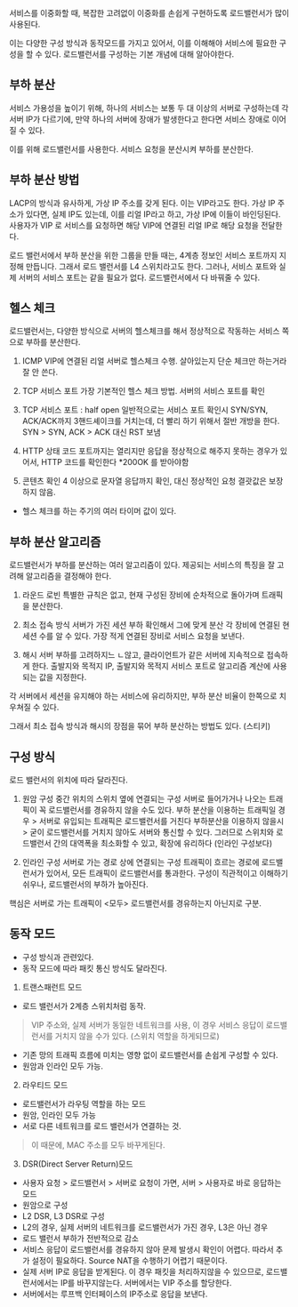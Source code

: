 서비스를 이중화할 때, 복잡한 고려없이 이중화를 손쉽게 구현하도록 로드밸런서가 많이 사용된다.

이는 다양한 구성 방식과 동작모드를 가지고 있어서, 이를 이해해야 서비스에 필요한 구성을 할 수 있다.
로드밸런서를 구성하는 기본 개념에 대해 알아야한다.

## 부하 분산
서비스 가용성을 높이기 위해, 하나의 서비스는 보통 두 대 이상의 서버로 구성하는데 
각 서버 IP가 다르기에, 만약 하나의 서버에 장애가 발생한다고 한다면 서비스 장애로 이어질 수 있다.

이를 위해 로드밸런서를 사용한다. 서비스 요청을 분산시켜 부하를 분산한다. 

## 부하 분산 방법
LACP의 방식과 유사하게, 가상 IP 주소를 갖게 된다. 이는 VIP라고도 한다.
가상 IP 주소가 있다면, 실제 IP도 있는데, 이를 리얼 IP라고 하고, 가상 IP에 이들이 바인딩된다. 
사용자가 VIP 로 서비스를 요청하면 해당 VIP에 연결된 리얼 IP로 해당 요청을 전달한다. 

로드 밸런서에서 부하 분산을 위한 그룹을 만들 때는, 4계층 정보인 서비스 포트까지 지정해 만듭니다. 
그래서 로드 밸런서를 L4 스위치라고도 한다. 
그러나, 서비스 포트와 실제 서버의 서비스 포트는 같을 필요가 없다. 로드밸런서에서 다 바꿔줄 수 있다.

## 헬스 체크
로드밸런서는, 다양한 방식으로 서버의 헬스체크를 해서 정상적으로 작동하는 서비스 쪽으로 부하를 분산한다. 

1) ICMP
VIP에 연결된 리얼 서버로 헬스체크 수행. 살아있는지 단순 체크만 하는거라 잘 안 쓴다.

2) TCP 서비스 포트
가장 기본적인 헬스 체크 방법. 서버의 서비스 포트를 확인

3) TCP 서비스 포트 : half open
일반적으로는 서비스 포트 확인시 SYN/SYN, ACK/ACK까지 3핸드셰이크를 거치는데, 
더 빨리 하기 위해서 절반 개방을 한다. 
SYN > SYN, ACK > ACK 대신 RST 보냄

4) HTTP 상태 코드
포트까지는 열리지만 응답을 정상적으로 해주지 못하는 경우가 있어서, HTTP 코드를 확인한다 *200OK 를 받아야함

5) 콘텐츠 확인 
4 이상으로 문자열 응답까지 확인, 대신 정상적인 요청 결괏값은 보장하지 않음.

- 헬스 체크를 하는 주기의 여러 타이머 값이 있다.


## 부하 분산 알고리즘
로드밸런서가 부하를 분산하는 여러 알고리즘이 있다.
제공되는 서비스의 특징을 잘 고려해 알고리즘을 결정해야 한다.

1) 라운드 로빈
특별한 규칙은 없고, 
현재 구성된 장비에 순차적으로 돌아가며 트래픽을 분산한다.

2) 최소 접속 방식
서버가 가진 세션 부하 확인해서 그에 맞게 분산
각 장비에 연결된 현 세션 수를 알 수 있다. 
가장 적게 연결된 장비로 서비스 요청을 보낸다.

3) 해시
서버 부하를 고려하지느 ㄴ않고,
클라이언트가 같은 서버에 지속적으로 접속하게 한다. 
출발지와 목적지 IP, 출발지와 목적지 서비스 포트로 알고리즘 계산에 사용되는 값을 지정한다.

각 서버에서 세션을 유지해야 하는 서비스에 유리하지만, 부하 분산 비율이 한쪽으로 치우쳐질 수 있다.

그래서 최소 접속 방식과 해시의 장점을 묶어 부하 분산하는 방법도 있다. (스티키)

## 구성 방식

로드 밸런서의 위치에 따라 달라진다.

1) 원암 구성
중간 위치의 스위치 옆에 연결되는 구성
서버로 들어가거나 나오는 트래픽이 꼭 로드밸런서를 경유하지 않을 수도 있다. 
부하 분산을 이용하는 트래픽일 경우 > 서버로 유입되는 트래픽은 로드밸런서를 거친다
부하분산을 이용하지 않을시 > 굳이 로드밸런서를 거치지 않아도 서버와 통신할 수 있다. 
그러므로 스위치와 로드밸런서 간의 대역폭을 최소화할 수 있고, 확장에 유리하다 (인라인 구성보다)


2) 인라인 구성
서버로 가는 경로 상에 연결되는 구성
트래픽이 흐르는 경로에 로드밸런서가 있어서, 모든 트래픽이 로드밸런서를 통과한다. 
구성이 직관적이고 이해하기 쉬우나, 로드밸런서의 부하가 높아진다.


핵심은 서버로 가는 트래픽이 <모두> 로드밸런서를 경유하는지 아닌지로 구분.

## 동작 모드
- 구성 방식과 관련있다.
- 동작 모드에 따라 패킷 통신 방식도 달라진다.

1) 트랜스패런트 모드
- 로드 밸런서가 2계층 스위치처럼 동작.
> VIP 주소와, 실제 서버가 동일한 네트워크를 사용, 이 경우 서비스 응답이 로드밸런서를 거치지 않을 수가 있다. (스위치 역할을 하게되므로)
- 기존 망의 트래픽 흐름에 미치는 영향 없이 로드밸런서를 손쉽게 구성할 수 있다.
- 원암과 인라인 모두 가능. 

2) 라우티드 모드
- 로드밸런서가 라우팅 역할을 하는 모드
- 원암, 인라인 모두 가능
- 서로 다른 네트워크를 로드 밸런서가 연결하는 것.
> 이 때문에, MAC 주소를 모두 바꾸게된다.

3) DSR(Direct Server Return)모드
- 사용자 요청 > 로드밸런서 > 서버로 요청이 가면, 서버 > 사용자로 바로 응답하는 모드
- 원암으로 구성
- L2 DSR, L3 DSR로 구성
- L2의 경우, 실제 서버의 네트워크를 로드밸런서가 가진 경우, L3은 아닌 경우
- 로드 밸런서 부하가 전반적으로 감소
- 서비스 응답이 로드밸런서를 경유하지 않아 문제 발생시 확인이 어렵다. 따라서 추가 설정이 필요하다. Source NAT을 수행하기 어렵기 때문이다.
- 실제 서버 IP로 응답을 받게된다. 이 경우 패킷을 처리하지않을 수 있으므로, 로드밸런서에서는 IP를 바꾸지않는다. 서버에서는 VIP 주소를 할당한다. 
- 서버에서는 루프백 인터페이스의 IP주소로 응답을 보낸다.
